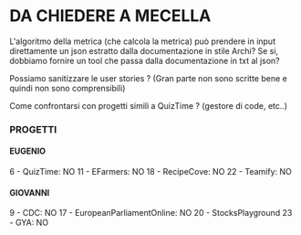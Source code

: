 # DA CHIEDERE A MECELLA
L'algoritmo della metrica (che calcola la metrica) può prendere in input direttamente un json estratto dalla documentazione in stile Archi? Se si, dobbiamo fornire un tool che passa dalla documentazione in txt al json?


Possiamo sanitizzare le user stories ? (Gran parte non sono scritte bene e quindi non sono comprensibili)

Come confrontarsi con progetti simili a QuizTime ? (gestore di code, etc..)


### PROGETTI 

#### EUGENIO

6 - QuizTime: NO
11 - EFarmers: NO
18 - RecipeCove: NO
22 - Teamify: NO

#### GIOVANNI

9 - CDC: NO
17 - EuropeanParliamentOnline: NO
20 - StocksPlayground
23 - GYA: NO